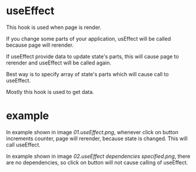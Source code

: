 

# useEffect

This hook is used when page is render.

If you change some parts of your application, usEffect will be called because page will rerender. 

If useEffect provide data to update state's parts, this will cause page to rerender and useEffect will be called again.

Best way is to specify array of state's parts which will cause call to useEffect.

Mostly this hook is used to get data.


# example

In example shown in image *01.useEffect.png*, whenever click on button increments counter, page will rerender, because state is changed. This will call useEffect.

In example shown in image *02.useEffect dependencies specified.png*, there are no dependencies, so click on button will not cause calling of useEffect.
